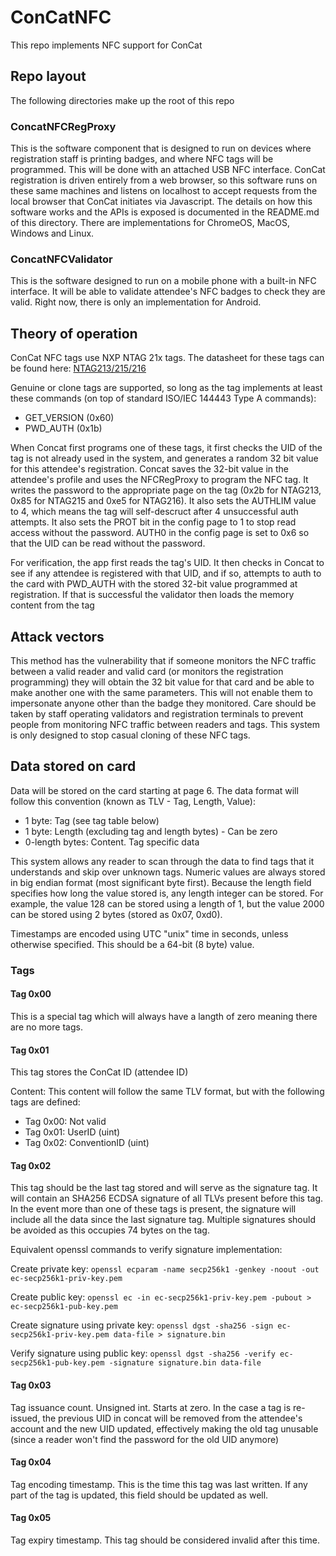 # ConCatNFC

This repo implements NFC support for ConCat

## Repo layout

The following directories make up the root of this repo

### ConcatNFCRegProxy

This is the software component that is designed to run on devices where registration staff is printing badges, and where
NFC tags will be programmed. This will be done with an attached USB NFC interface. ConCat registration is driven entirely from a web browser, so this software runs
on these same machines and listens on localhost to accept requests from the local browser that ConCat initiates via
Javascript. The details on how this software works and the APIs is exposed is documented in the README.md of this
directory. There are implementations for ChromeOS, MacOS, Windows and Linux.

### ConcatNFCValidator

This is the software designed to run on a mobile phone with a built-in NFC interface. It will be able to validate
attendee's NFC badges to check they are valid. Right now, there is only an implementation for Android.

## Theory of operation

ConCat NFC tags use NXP NTAG 21x tags. The datasheet for these tags can be found here: [NTAG213/215/216](https://www.nxp.com/docs/en/data-sheet/NTAG213_215_216.pdf)

Genuine or clone tags are supported, so long as the tag implements at least these commands (on
top of standard ISO/IEC 144443 Type A commands):

- GET_VERSION (0x60)
- PWD_AUTH (0x1b)

When Concat first programs one of these tags, it first checks the UID of the tag is not already used in the system,
and generates a random 32 bit value for this attendee's registration. Concat saves the 32-bit value in the attendee's
profile and uses the NFCRegProxy to program the NFC tag. It writes the password to the appropriate page
on the tag (0x2b for NTAG213, 0x85 for NTAG215 and 0xe5 for NTAG216). It also sets the AUTHLIM value to
4, which means the tag will self-descruct after 4 unsuccessful auth attempts. It also sets
the PROT bit in the config page to 1 to stop read access without the password. AUTH0 in the config page is set
to 0x6 so that the UID can be read without the password.

For verification, the app first reads the tag's UID. It then checks in Concat to see if any attendee is registered
with that UID, and if so, attempts to auth to the card with PWD_AUTH with the stored 32-bit value programmed
at registration. If that is successful the validator then loads the memory content from the tag

## Attack vectors

This method has the vulnerability that if someone monitors the NFC traffic between a valid reader and valid card
(or monitors the registration programming) they will obtain the 32 bit value for that card and be able to
make another one with the same parameters. This will not enable them to impersonate anyone other than the
badge they monitored. Care should be taken by staff operating validators and registration terminals to prevent
people from monitoring NFC traffic between readers and tags. This system is only designed to stop casual cloning
of these NFC tags.

## Data stored on card

Data will be stored on the card starting at page 6. The data format will follow this convention (known as TLV - 
Tag, Length, Value):
 
- 1 byte: Tag (see tag table below) 
- 1 byte: Length (excluding tag and length bytes) - Can be zero
- 0-length bytes: Content. Tag specific data

This system allows any reader to scan through the data to find tags that it understands and skip over unknown
tags. Numeric values are always stored in big endian format (most significant byte first). Because the length
field specifies how long the value stored is, any length integer can be stored. For example, the value 128 can
be stored using a length of 1, but the value 2000 can be stored using 2 bytes (stored as 0x07, 0xd0).

Timestamps are encoded using UTC "unix" time in seconds, unless otherwise specified. This should be a 64-bit (8 byte)
value.

### Tags

#### Tag 0x00

This is a special tag which will always have a langth of zero meaning there are no more tags.

#### Tag 0x01

This tag stores the ConCat ID (attendee ID)

Content: This content will follow the same TLV format, but with the following tags are defined:

- Tag 0x00: Not valid
- Tag 0x01: UserID (uint)
- Tag 0x02: ConventionID (uint)

#### Tag 0x02

This tag should be the last tag stored and will serve as the signature tag. It will contain an SHA256 ECDSA signature of all
TLVs present before this tag. In the event more than one of these tags is present, the signature will include all the
data since the last signature tag. Multiple signatures should be avoided as this occupies 74 bytes on the tag.

Equivalent openssl commands to verify signature implementation:

Create private key: `openssl ecparam -name secp256k1 -genkey -noout -out ec-secp256k1-priv-key.pem`

Create public key: `openssl ec -in ec-secp256k1-priv-key.pem -pubout > ec-secp256k1-pub-key.pem`

Create signature using private key: `openssl dgst -sha256 -sign ec-secp256k1-priv-key.pem data-file > signature.bin`

Verify signature using public key: `openssl dgst -sha256 -verify ec-secp256k1-pub-key.pem -signature signature.bin data-file`

#### Tag 0x03

Tag issuance count. Unsigned int. Starts at zero. In the case a tag is re-issued, the previous UID in concat will be removed from the
attendee's account and the new UID updated, effectively making the old tag unusable (since a reader won't find the
password for the old UID anymore)

#### Tag 0x04

Tag encoding timestamp. This is the time this tag was last written. If any part of the tag is updated, this field
should be updated as well.

#### Tag 0x05

Tag expiry timestamp. This tag should be considered invalid after this time.
